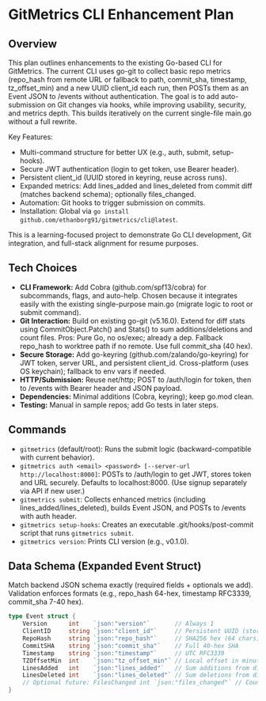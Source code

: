 # GitMetrics CLI Enhancement Plan

## Overview
This plan outlines enhancements to the existing Go-based CLI for GitMetrics. The current CLI uses go-git to collect basic repo metrics (repo_hash from remote URL or fallback to path, commit_sha, timestamp, tz_offset_min) and a new UUID client_id each run, then POSTs them as an Event JSON to /events without authentication. The goal is to add auto-submission on Git changes via hooks, while improving usability, security, and metrics depth. This builds iteratively on the current single-file main.go without a full rewrite.

Key Features:
- Multi-command structure for better UX (e.g., auth, submit, setup-hooks).
- Secure JWT authentication (login to get token, use Bearer header).
- Persistent client_id (UUID stored in keyring, reuse across runs).
- Expanded metrics: Add lines_added and lines_deleted from commit diff (matches backend schema); optionally files_changed.
- Automation: Git hooks to trigger submission on commits.
- Installation: Global via `go install github.com/ethanborg91/gitmetrics/cli@latest`.

This is a learning-focused project to demonstrate Go CLI development, Git integration, and full-stack alignment for resume purposes.

## Tech Choices
- **CLI Framework:** Add Cobra (github.com/spf13/cobra) for subcommands, flags, and auto-help. Chosen because it integrates easily with the existing single-purpose main.go (migrate logic to root or submit command).
- **Git Interaction:** Build on existing go-git (v5.16.0). Extend for diff stats using CommitObject.Patch() and Stats() to sum additions/deletions and count files. Pros: Pure Go, no os/exec; already a dep. Fallback repo_hash to worktree path if no remote. Use full commit_sha (40 hex).
- **Secure Storage:** Add go-keyring (github.com/zalando/go-keyring) for JWT token, server URL, and persistent client_id. Cross-platform (uses OS keychain); fallback to env vars if needed.
- **HTTP/Submission:** Reuse net/http; POST to /auth/login for token, then to /events with Bearer header and JSON payload.
- **Dependencies:** Minimal additions (Cobra, keyring); keep go.mod clean.
- **Testing:** Manual in sample repos; add Go tests in later steps.

## Commands
- `gitmetrics` (default/root): Runs the submit logic (backward-compatible with current behavior).
- `gitmetrics auth <email> <password> [--server-url http://localhost:8000]`: POSTs to /auth/login to get JWT, stores token and URL securely. Defaults to localhost:8000. (Use signup separately via API if new user.)
- `gitmetrics submit`: Collects enhanced metrics (including lines_added/lines_deleted), builds Event JSON, and POSTs to /events with auth header.
- `gitmetrics setup-hooks`: Creates an executable .git/hooks/post-commit script that runs `gitmetrics submit`.
- `gitmetrics version`: Prints CLI version (e.g., v0.1.0).

## Data Schema (Expanded Event Struct)
Match backend JSON schema exactly (required fields + optionals we add). Validation enforces formats (e.g., repo_hash 64-hex, timestamp RFC3339, commit_sha 7-40 hex).
```go
type Event struct {
    Version      int    `json:"version"`       // Always 1
    ClientID     string `json:"client_id"`     // Persistent UUID (stored in keyring)
    RepoHash     string `json:"repo_hash"`     // SHA256 hex (64 chars) of remote URL or worktree path
    CommitSHA    string `json:"commit_sha"`    // Full 40-hex SHA
    Timestamp    string `json:"timestamp"`     // UTC RFC3339
    TZOffsetMin  int    `json:"tz_offset_min"` // Local offset in minutes (-720 to 840)
    LinesAdded   int    `json:"lines_added"`   // Sum additions from diff (min 0)
    LinesDeleted int    `json:"lines_deleted"` // Sum deletions from diff (min 0)
    // Optional future: FilesChanged int `json:"files_changed"` // Count of changed files
}